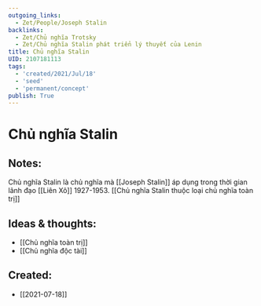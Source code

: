 ```yaml
---
outgoing_links:
  - Zet/People/Joseph Stalin
backlinks:
  - Zet/Chủ nghĩa Trotsky
  - Zet/Chủ nghĩa Stalin phát triển lý thuyết của Lenin
title: Chủ nghĩa Stalin
UID: 2107181113
tags:
  - 'created/2021/Jul/18'
  - 'seed'
  - 'permanent/concept'
publish: True
---
```

# Chủ nghĩa Stalin

## Notes:
Chủ nghĩa Stalin là chủ nghĩa mà [[Joseph Stalin]] áp dụng trong thời gian lãnh đạo [[Liên Xô]] 1927-1953. [[Chủ nghĩa Stalin thuộc loại chủ nghĩa toàn trị]]

## Ideas & thoughts:
- [[Chủ nghĩa toàn trị]]
- [[Chủ nghĩa độc tài]]

## Created:
- [[2021-07-18]]
